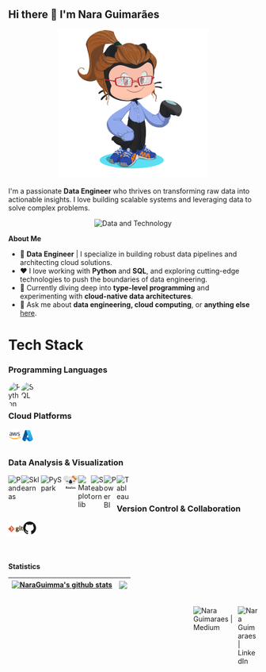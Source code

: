 ## Hi there 👋 I'm Nara Guimarães

<div align="center">
  <img src="octocat-naraguimma.png" alt="Octocat Nara Guimma" width="300" />
</div>

I'm a passionate **Data Engineer** who thrives on transforming raw data into actionable insights. I love building scalable systems and leveraging data to solve complex problems.


<div align="center">
  <img src="https://github.com/user-attachments/assets/eb9ca764-dbf9-456a-af68-039568b7354d" alt="Data and Technology" width="500"/>
</div>

**About Me**

- 💼 **Data Engineer** | I specialize in building robust data pipelines and architecting cloud solutions.
- ❤️ I love working with **Python** and **SQL**, and exploring cutting-edge technologies to push the boundaries of data engineering.
- 🚀 Currently diving deep into **type-level programming** and experimenting with **cloud-native data architectures**.
- 💬 Ask me about **data engineering, cloud computing**, or **anything else** [here](https://github.com/NaraGuimma/NaraGuimma/issues).


# Tech Stack

### Programming Languages
<img align="left" alt="Python" width="26px" src="https://cdn3.iconfinder.com/data/icons/logos-and-brands-adobe/512/267_Python-512.png" style="background-color:white; border-radius:50%;"/>
<img align="left" alt="SQL" width="26px" src="https://user-images.githubusercontent.com/71708626/110930288-ae775d00-8307-11eb-9267-7d9c58ab4df9.png" style="background-color:white; border-radius:50%;"/>
<br/><br/>

### Cloud Platforms
<img align="left" alt="AWS" width="26px" src="https://raw.githubusercontent.com/github/explore/80688e429a7d4ef2fca1e82350fe8e3517d3494d/topics/aws/aws.png" style="background-color:white; border-radius:50%;"/>
<img align="left" alt="Azure" width="26px" src="https://raw.githubusercontent.com/github/explore/80688e429a7d4ef2fca1e82350fe8e3517d3494d/topics/azure/azure.png" style="background-color:white; border-radius:50%;"/>
<br/><br/>

### Data Analysis & Visualization
<img align="left" alt="Pandas" width="26px" src="https://cdn.jsdelivr.net/npm/simple-icons@3.4.0/icons/pandas.svg" />
<img align="left" alt="Sklearn" width="40px" src="https://upload.wikimedia.org/wikipedia/commons/thumb/0/05/Scikit_learn_logo_small.svg/1200px-Scikit_learn_logo_small.svg.png" />
<img align="left" alt="PySpark" width="45px" src="https://miro.medium.com/max/1400/0*bqHf2WCDUlm7_hU3.png" />
<img align="left" alt="Koalas" width="30px" src="https://raw.githubusercontent.com/databricks/koalas/master/icons/koalas-logo.png" />
<img align="left" alt="Matplotlib" width="26px" src="https://w7.pngwing.com/pngs/215/492/png-transparent-matplotlib-python-computer-software-introduction-to-algorithms-angle-symmetry-plot.png" />
<img align="left" alt="Seaborn" width="26px" src="https://avatars.githubusercontent.com/u/22799945?s=200&v=4" />
<img align="left" alt="Power BI" width="26px" src="https://user-images.githubusercontent.com/71708626/110930907-702e6d80-8308-11eb-8b03-9c4ad447bcf8.png" />
<img align="left" alt="Tableau" width="26px" src="https://user-images.githubusercontent.com/71708626/110930621-19c12f00-8308-11eb-9319-93b0a1d1a6fb.png" />
<br/><br/>

### Version Control & Collaboration
<img align="left" alt="Git" width="30px" src="https://raw.githubusercontent.com/github/explore/80688e429a7d4ef2fca1e82350fe8e3517d3494d/topics/git/git.png" />
<img align="left" alt="GitHub" width="26px" src="https://raw.githubusercontent.com/github/explore/78df643247d429f6cc873026c0622819ad797942/topics/github/github.png" />
<br/><br/>

<br />
<br />

**Statistics**

| <a href="https://github.com/naraguimma/github-readme-stats"><img align="center" src="https://github-readme-stats.vercel.app/api?username=naraguimma&show_icons=true&include_all_commits=true&theme=buefy&hide_border=true" alt="NaraGuimma's github stats" /></a> | <a href="https://github.com/naraguimma/github-readme-stats"><img align="center" src="https://github-readme-stats.vercel.app/api/top-langs/?username=naraguimma&layout=compact&theme=buefy&hide_border=true" /></a> |
| ------------- | ------------- |

<!--
#### Top Repositories


<a href="https://github.com/naraguimma/github-readme-stats">
  <img align="center" src="https://github-readme-stats.vercel.app/api/pin/?username=NaraGuimma&repo=github-readme-stats&theme=buefy" />
</a>
<a href="https://github.com/NaraGuimma/NaraGuimma.github.io">
  <img align="center" src="https://github-readme-stats.vercel.app/api/pin/?username=NaraGuimma&repo=NaraGuimma.github.io&theme=buefy" />
</a>

<br />
-->
<br />

<a href="https://www.linkedin.com/in/nara-guimaraes/">
  <img align="right" alt="Nara Guimaraes | LinkedIn" width="40px" src="https://github.com/user-attachments/assets/83134688-8264-43e4-9a61-8c947a8b21be" style="vertical-align: bottom; margin-left: 10px;" />
</a>
<a href="https://medium.com/@nara.guimaraes">
  <img align="right" alt="Nara Guimaraes | Medium" width="80px" src="https://github.com/user-attachments/assets/5216a640-34dd-4363-bec7-2ff9ee6ca15c" style="vertical-align: bottom;" />
</a>


